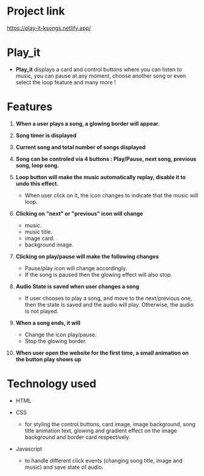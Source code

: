 # Project link
https://play-it-ksongs.netlify.app/

# Play_it

* **Play_it** displays a card and control buttons where you can listen to music, you can pause at any moment, choose another song or even select the loop feature and many more !


# Features
1. **When a user plays a song, a glowing border will appear.**
2. **Song timer is displayed**
3. **Current song and total number of songs displayed**
4. **Song can be controled via 4 buttons : Play/Pause, next song, previous song, loop song.**
5. **Loop button will make the music automatically replay, disable it to undo this effect.**
   * When user click on it, the icon changes to indicate that the music will loop.
6. **Clicking on "next" or "previous" icon will change**
   * music.
   * music title.
   * image card.
   * background image.
     
7. **Clicking on play/pause will make the following changes**
   * Pause/play icon will change accordingly.
   * If the song is paused then the glowing effect will also stop.
    
8. **Audio State is saved when user changes a song**
   * If user chooses to play a song, and move to the next/previous one, then the state is saved and the audio will play. Otherwise, the audio is not played.
     
9. **When a song ends, it will**
   * Change the icon play/pause.
   * Stop the glowing border.
     
10. **When user open the website for the first time, a small animation on the button play shows up**

# Technology used 
* HTML
* CSS
    * for styling the control buttons, card image, image background, song title animation text, glowing and gradient effect on the image background and border card respectively.
      
* Javascript
    * to handle different click events (changing song title, image and music) and save state of audio.



